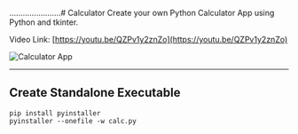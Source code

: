 .......................# Calculator
Create your own Python Calculator App using Python and tkinter.

Video Link: [https://youtu.be/QZPv1y2znZo](https://youtu.be/QZPv1y2znZo)

![Calculator App](calculator.png)

---

## Create Standalone Executable

```shell
pip install pyinstaller
pyinstaller --onefile -w calc.py
```
